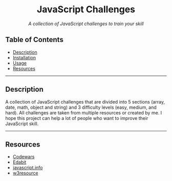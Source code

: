<h1 align="center">JavaScript Challenges</h1>
<p align="center">
  <em>A collection of JavaScript challenges to train your skill</em>
</p>

## Table of Contents

- [Description](#description)
- [Installation](#installation)
- [Usage](#usage)
- [Resources](#resources)

---

## Description

A collection of JavaScript challenges that are divided into 5 sections (array, date, math, object and string) 
and 3 difficulty levels (easy, medium, and hard).
All challenges are taken from multiple resources or created by me.
I hope this project can help a lot of people who want to improve their JavaScript skill.

---

## Resources

- <a href="https://www.codewars.com">Codewars</a>
- <a href="https://edabit.com">Edabit</a>
- <a href="https://javascript.info/">javascript.info</a>
- <a href="https://www.w3resource.com/javascript-exercises/">w3resource</a>

